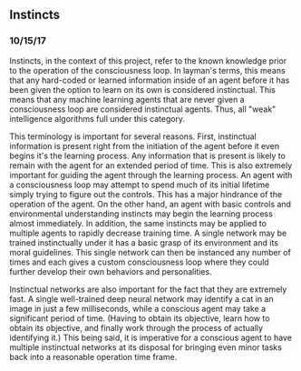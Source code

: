 ## Instincts

### 10/15/17

Instincts, in the context of this project, refer to the known knowledge prior to the operation of the consciousness loop. In layman's terms, this means that any hard-coded or learned information inside of an agent before it has been given the option to learn on its own is considered instinctual. This means that any machine learning agents that are never given a consciousness loop are considered instinctual agents. Thus, all "weak" intelligence algorithms full under this category.

This terminology is important for several reasons. First, instinctual information is present right from the initiation of the agent before it even begins it's the learning process. Any information that is present is likely to remain with the agent for an extended period of time. This is also extremely important for guiding the agent through the learning process. An agent with a consciousness loop may attempt to spend much of its initial lifetime simply trying to figure out the controls. This has a major hindrance of the operation of the agent. On the other hand, an agent with basic controls and environmental understanding instincts may begin the learning process almost immediately. In addition, the same instincts may be applied to multiple agents to rapidly decrease training time. A single network may be trained instinctually under it has a basic grasp of its environment and its moral guidelines. This single network can then be instanced any number of times and each gives a custom consciousness loop where they could further develop their own behaviors and personalities.

Instinctual networks are also important for the fact that they are extremely fast. A single well-trained deep neural network may identify a cat in an image in just a few milliseconds, while a conscious agent may take a significant period of time. (Having to obtain its objective, learn how to obtain its objective, and finally work through the process of actually identifying it.) This being said, it is imperative for a conscious agent to have multiple instinctual networks at its disposal for bringing even minor tasks back into a reasonable operation time frame.
